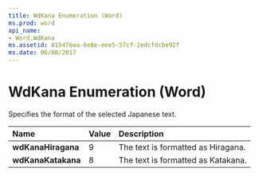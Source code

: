 ```yaml
---
title: WdKana Enumeration (Word)
ms.prod: word
api_name:
- Word.WdKana
ms.assetid: 8154f6ea-6e8e-eee5-57cf-2edcfdcbe92f
ms.date: 06/08/2017
---
```



# WdKana Enumeration (Word)

Specifies the format of the selected Japanese text.



|**Name**|**Value**|**Description**|
|:-----|:-----|:-----|
| **wdKanaHiragana**|9|The text is formatted as Hiragana.|
| **wdKanaKatakana**|8|The text is formatted as Katakana.|

